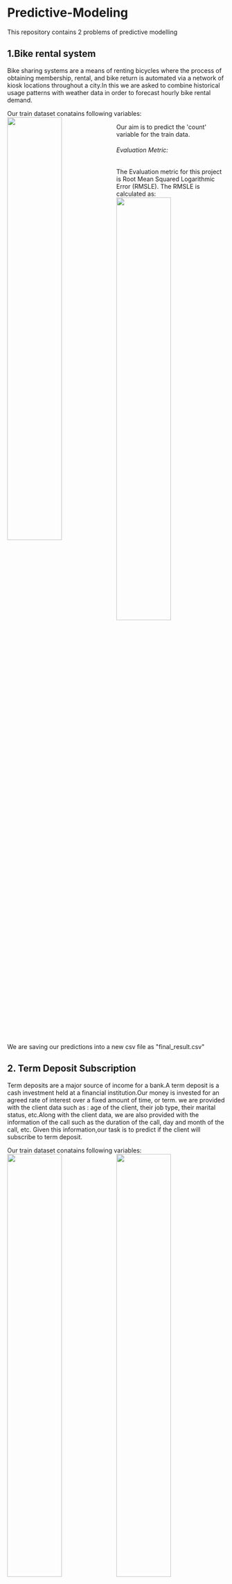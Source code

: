 # Predictive-Modeling
This repository contains 2 problems of predictive modelling

## 1.Bike rental system
Bike sharing systems are a means of renting bicycles where the process of obtaining membership, rental, and bike return is automated 
via a network of kiosk locations throughout a city.In this we are asked to combine historical usage patterns with weather data in order 
to forecast hourly bike rental demand.

Our train dataset conatains following variables:
<img src="Screenshot(147).png" style="width:50%;float:left">

Our aim is to predict the 'count' variable for the train data.

###### Evaluation Metric:
The Evaluation metric for this project is Root Mean Squared Logarithmic Error (RMSLE). The RMSLE is calculated as: 
<img src="Screenshot(148).png" style="width:50%;float:left">


We are saving our predictions into a new csv file as "final_result.csv"

## 2. Term Deposit Subscription
Term deposits are a major source of income for a bank.A term deposit is a cash investment held at a financial institution.Our money is 
invested for an agreed rate of interest over a fixed amount of time, or term. we are provided with the client data such as : age of the 
client, their job type, their marital status, etc.Along with the client data, we are also provided with the information of the call such 
as the duration of the call, day and month of the call, etc. Given this information,our task is to predict if the client will subscribe to term deposit.  
 

Our train dataset conatains following variables:
<img src="Screenshot(149).png" style="width:50%;float:left">
<img src="Screenshot(150).png" style="width:50%;float:left">

Our aim is to predict the 'subscribed' variable for the train data.

###### Evaluation Metric:
The Evaluation metric for this is the accuracy of our models.


We are saving our predictions into a new csv file as "my_submission.csv"
